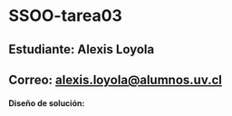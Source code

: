 # SSOO-tarea03
## Estudiante: Alexis Loyola
## Correo: alexis.loyola@alumnos.uv.cl

#### Diseño de solución:
